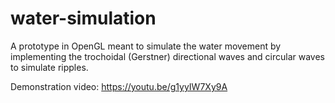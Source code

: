 # water-simulation
A prototype in OpenGL meant to simulate the water movement by implementing the trochoidal (Gerstner) directional waves and circular waves to simulate ripples.

Demonstration video:
https://youtu.be/g1yyIW7Xy9A
